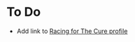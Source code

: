 # To Do

* Add link to [Racing for The Cure profile](http://racingforacure.org/campaigns/r4c-2016/?usr=VictoriaLee)
